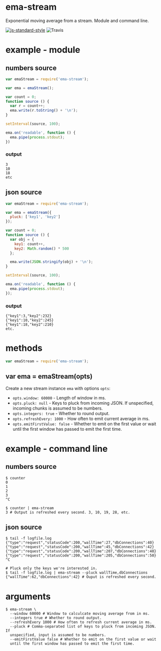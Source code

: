 ema-stream
==========

Exponential moving average from a stream. Module and command line.

[![js-standard-style](https://img.shields.io/badge/code%20style-standard-brightgreen.svg)](http://standardjs.com/)
![Travis](https://travis-ci.org/sandinmyjoints/ema-stream.svg?branch=master)

example - module
================

## numbers source

```js
var emaStream = require('ema-stream');

var ema = emaStream();

var count = 0;
function source () {
  var r = count++;
  ema.write(r.toString() + '\n');
}

setInterval(source, 100);

ema.on('readable', function () {
  ema.pipe(process.stdout);
})
```

### output

```
3
10
18
etc
```

## json source

```javascript
var emaStream = require('ema-stream');

var ema = emaStream({
  pluck: ['key1', 'key2']
});

var count = 0;
function source () {
  var obj = {
    key1: count++,
    key2: Math.random() * 500
  };

  ema.write(JSON.stringify(obj) + '\n');
}

setInterval(source, 100);

ema.on('readable', function () {
  ema.pipe(process.stdout);
});
```

### output

```
{"key1":3,"key2":232}
{"key1":10,"key2":245}
{"key1":18,"key2":210}
etc.
```

# methods

``` js
var emaStream = require('ema-stream');
```

## var ema = emaStream(opts)

Create a new stream instance `ema` with options `opts`:

* `opts.window: 60000` - Length of window in ms.
* `opts.pluck: null` - Keys to pluck from incoming JSON. If unspecified,
  incoming chunks is assumed to be numbers.
* `opts.integers: true` - Whether to round output.
* `opts.refreshEvery: 1000` - How often to emit current average in ms.
* `opts.emitFirstValue: false` - Whether to emit on the first value or wait
  until the first window has passed to emit the first time.

example - command line
======================

## numbers source

```
$ counter
0
1
2
3
^C

$ counter | ema-stream
3 # Output is refreshed every second. 3, 10, 19, 28, etc.

```
## json source

```
$ tail -f logfile.log
{"type":"request","statusCode":200,"wallTime":27,"dbConnections":40}
{"type":"request","statusCode":200,"wallTime":45,"dbConnections":42}
{"type":"request","statusCode":200,"wallTime":207,"dbConnections":48}
{"type":"request","statusCode":200,"wallTime":205,"dbConnections":50}
^C

# Pluck only the keys we're interested in.
$ tail -f logfile.log | ema-stream --pluck wallTime,dbConnections
{"wallTime":62,"dbConnections":42} # Ouput is refreshed every second.
```

# arguments

```
$ ema-stream \
  --window 60000 # Window to calculcate moving average from in ms.
  --integers true # Whether to round output.
  --refreshEvery 1000 # How often to refresh current average in ms.
  --pluck # Comma-separated list of keys to pluck from incoming JSON. If
  unspecified, input is assumed to be numbers.
  --emitFirstValue false # Whether to emit on the first value or wait
  until the first window has passed to emit the first time.
```
